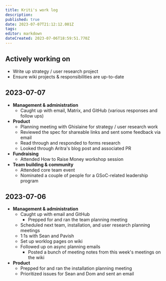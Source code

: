 ```yaml
---
title: Kriti's work log
description: 
published: true
date: 2023-07-07T21:12:12.001Z
tags: 
editor: markdown
dateCreated: 2023-07-06T18:59:51.770Z
---
```


## Actively working on
- Write up strategy / user research project
- Ensure wiki projects & responsibilities are up-to-date

## 2023-07-07
- **Management & administration**
  - Caught up with email, Matrix, and GitHub (various responses and follow ups)
- **Product**
  - Planning meeting with Ghislaine for strategy / user research work 
  - Reviewed the spec for shareable links and sent some feedback via email
  - Read through and responded to forms research
  - Looked through Aritra's blog post and associated PR
- **Fundraising**
  - Attended How to Raise Money workshop session
- **Team building & community**
  - Attended core team event
  - Nominated a couple of people for a GSoC-related leadership program

## 2023-07-06
- **Management & administration**
  - Caught up with email and GitHub
 	- Prepped for and ran the team planning meeting
  - Scheduled next team, installation, and user research planning meetings
  - 1:1s with Sean and Pavish
  - Set up worklog pages on wiki
  - Followed up on async planning emails
	- Posted a bunch of meeting notes from this week's meetings on the wiki
- **Product**
  - Prepped for and ran the installation planning meeting
  - Prioritized issues for Sean and Dom and sent an email
